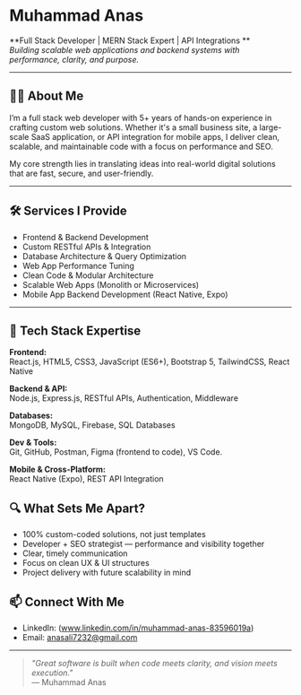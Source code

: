 # Muhammad Anas

**Full Stack Developer | MERN Stack Expert | API Integrations **  
*Building scalable web applications and backend systems with performance, clarity, and purpose.*

---

## 👨‍💻 About Me

I’m a full stack web developer with 5+ years of hands-on experience in crafting custom web solutions. Whether it's a small business site, a large-scale SaaS application, or API integration for mobile apps, I deliver clean, scalable, and maintainable code with a focus on performance and SEO.

My core strength lies in translating ideas into real-world digital solutions that are fast, secure, and user-friendly.

---

## 🛠️ Services I Provide

- Frontend & Backend Development  
- Custom RESTful APIs & Integration  
- Database Architecture & Query Optimization
- Web App Performance Tuning  
- Clean Code & Modular Architecture  
- Scalable Web Apps (Monolith or Microservices)  
- Mobile App Backend Development (React Native, Expo)

---

## 💼 Tech Stack Expertise

**Frontend:**  
React.js, HTML5, CSS3, JavaScript (ES6+), Bootstrap 5, TailwindCSS, React Native

**Backend & API:**  
Node.js, Express.js, RESTful APIs, Authentication, Middleware

**Databases:**  
MongoDB, MySQL, Firebase, SQL Databases

**Dev & Tools:**  
Git, GitHub, Postman, Figma (frontend to code), VS Code.

**Mobile & Cross-Platform:**  
React Native (Expo), REST API Integration

## 🔍 What Sets Me Apart?

- 100% custom-coded solutions, not just templates  
- Developer + SEO strategist — performance and visibility together  
- Clear, timely communication  
- Focus on clean UX & UI structures  
- Project delivery with future scalability in mind


## 📫 Connect With Me

- LinkedIn: (www.linkedin.com/in/muhammad-anas-83596019a)
- Email: anasali7232@gmail.com

---

> *"Great software is built when code meets clarity, and vision meets execution."*  
> — Muhammad Anas
